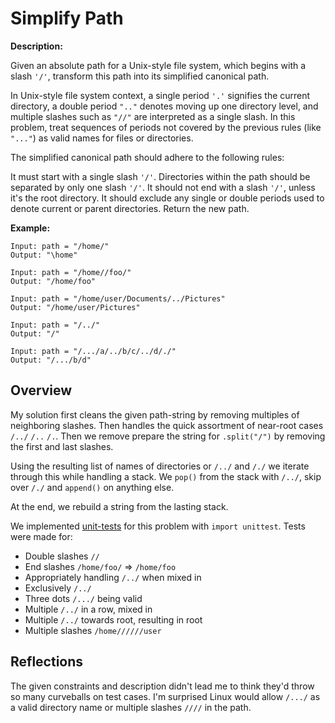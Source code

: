 # Simplify Path

**Description:**

Given an absolute path for a Unix-style file system, which begins with a slash `'/'`, transform this path into its simplified canonical path.

In Unix-style file system context, a single period `'.'` signifies the current directory, a double period `".."` denotes moving up one directory level, and multiple slashes such as `"//"` are interpreted as a single slash. In this problem, treat sequences of periods not covered by the previous rules (like `"..."`) as valid names for files or directories.

The simplified canonical path should adhere to the following rules:

It must start with a single slash `'/'`.
Directories within the path should be separated by only one slash `'/'`.
It should not end with a slash `'/'`, unless it's the root directory.
It should exclude any single or double periods used to denote current or parent directories.
Return the new path.

**Example:**
```
Input: path = "/home/"
Output: "\home"

Input: path = "/home//foo/"
Output: "/home/foo"

Input: path = "/home/user/Documents/../Pictures"
Output: "/home/user/Pictures"

Input: path = "/../"
Output: "/"

Input: path = "/.../a/../b/c/../d/./"
Output: "/.../b/d"
```


## Overview

My solution first cleans the given path-string by removing multiples of neighboring slashes. Then handles the quick assortment of near-root cases `/../` `/..` `/.`. Then we remove prepare the string for `.split("/")` by removing the first and last slashes.

Using the resulting list of names of directories or `/../` and `/./` we iterate through this while handling a stack. We `pop()` from the stack with `/../`, skip over `/./` and `append()` on anything else.

At the end, we rebuild a string from the lasting stack.

We implemented [unit-tests](https://github.com/bmmurthum/LeetCode-Problems/blob/master/Medium/Simplify-Path/test.py) for this problem with `import unittest`. Tests were made for:
- Double slashes `//`
- End slashes `/home/foo/` => `/home/foo`
- Appropriately handling `/../` when mixed in
- Exclusively `/../`
- Three dots `/.../` being valid
- Multiple `/../` in a row, mixed in
- Multiple `/../` towards root, resulting in root
- Multiple slashes `/home//////user`

## Reflections

The given constraints and description didn't lead me to think they'd throw so many curveballs on test cases. I'm surprised Linux would allow `/.../` as a valid directory name or multiple slashes `////` in the path. 